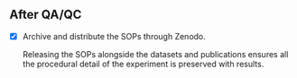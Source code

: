 ## After QA/QC

- [x] Archive and distribute the SOPs through Zenodo.

    Releasing the SOPs alongside the datasets and publications ensures all the procedural detail of the experiment is preserved with results.